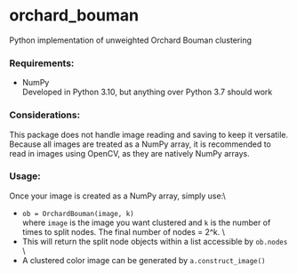 # orchard_bouman
Python implementation of unweighted Orchard Bouman clustering

### Requirements:
- NumPy \
Developed in Python 3.10, but anything over Python 3.7 should work

### Considerations:
This package does not handle image reading and saving to keep it versatile.\
Because all images are treated as a NumPy array, it is recommended to\
read in images using OpenCV, as they are natively NumPy arrays.

### Usage:
Once your image is created as a NumPy array, simply use:\
- `ob = OrchardBouman(image, k)` \
where `image` is the image you want clustered and `k` is the number of\
times to split nodes. The final number of nodes = 2^k. \
- This will return the split node objects within a list accessible by `ob.nodes` \
- A clustered color image can be generated by `a.construct_image()`